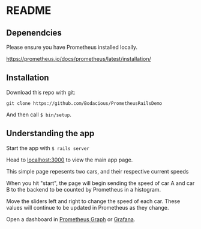 # README

## Depenendcies

Please ensure you have Prometheus installed locally.

https://prometheus.io/docs/prometheus/latest/installation/

## Installation

Download this repo with git:

    git clone https://github.com/Bodacious/PrometheusRailsDemo

And then call `$ bin/setup`.

## Understanding the app

Start the app with `$ rails server`

Head to [localhost:3000](http://localhost:3000) to view the main app page.

This simple page repesents two cars, and their respective current speeds

When you hit "start", the page will begin sending the speed of car A and car B to the backend to be counted by Prometheus in a histogram.

Move the sliders left and right to change the speed of each car. These values will continue to be updated in Prometheus as they change.

Open a dashboard in [Prometheus Graph](https://prometheus.io/docs/visualization/browser/) or [Grafana](https://prometheus.io/docs/visualization/grafana/).

